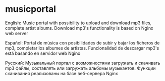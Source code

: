 # musicportal

English: Music portal with possibility to upload and download mp3 files, complete artist albums. Download mp3's functionality is based on Nginx web server

Español: Portal de música con posibilidades de subir y bajar los ficheros de mp3, completar los albumes de artistas. Funcionalidad de descargar mp3's está basando en servidor web Nginx 

Русский: Музыкальный портал с возможностями загружать и скачивать mp3 файлы, составлять или загружать альбомы музыкантов. Функции скачивания реализованы на базе веб-сервера Nginx
